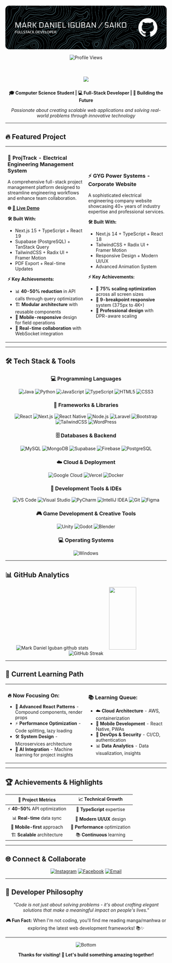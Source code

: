 ![Header](./banner.png)


<div align="center">

![Profile Views](https://komarev.com/ghpvc/?username=SAIKO0000&color=0891b2&style=flat-square&label=Profile+Views)

</div>

<h1 align="center">
    <img src="https://readme-typing-svg.herokuapp.com/?font=Righteous&size=35&center=true&vCenter=true&width=600&height=70&duration=4000&color=87CEEB&background=87CEEB00&gradient=4FC3F7,29B6F6,0288D1&gradientColor=true&lines=Hi+There!+👋;Lets+Build+the+Future+with+Code+🚀;Turn+Ideas+into+Reality+💡;Solve+Real+World+Problems+⚡;" />
</h1>

<div align="center">
  
**🎓 Computer Science Student | 💻 Full-Stack Developer | 🚀 Building the Future**

*Passionate about creating scalable web applications and solving real-world problems through innovative technology*

</div>

---

## 🔥 Featured Project

<table>
<tr>
<td width="50%">

### 🚀 **ProjTrack - Electrical Engineering Management System**
A comprehensive full-stack project management platform designed to streamline engineering workflows and enhance team collaboration.

**🌐 [🔗 Live Demo](https://gyg-project-management.vercel.app/)** 

**🛠️ Built With:**
- Next.js 15 + TypeScript + React 19
- Supabase (PostgreSQL) + TanStack Query  
- TailwindCSS + Radix UI + Framer Motion
- PDF Export + Real-time Updates

**⚡ Key Achievements:**
- 📊 **40-50% reduction** in API calls through query optimization
- 🏗️ **Modular architecture** with reusable components
- 📱 **Mobile-responsive** design for field operations
- 🔄 **Real-time collaboration** with WebSocket integration

</td>
<td width="50%">

### ⚡ **GYG Power Systems - Corporate Website**
A sophisticated electrical engineering company website showcasing 40+ years of industry expertise and professional services.

**🛠️ Built With:**
- Next.js 14 + TypeScript + React 18
- TailwindCSS + Radix UI + Framer Motion
- Responsive Design + Modern UI/UX
- Advanced Animation System

**⚡ Key Achievements:**
- 📐 **75% scaling optimization** across all screen sizes
- 📱 **9-breakpoint responsive** system (375px to 4K+)
- 🎨 **Professional design** with DPR-aware scaling

</td>
</tr>
</table>

---

## 🛠️ Tech Stack & Tools

<div align="center">

### 💻 Programming Languages
![Java](https://img.shields.io/badge/Java-ED8B00?style=for-the-badge&logo=openjdk&logoColor=white)
![Python](https://img.shields.io/badge/Python-3776AB?style=for-the-badge&logo=python&logoColor=white)
![JavaScript](https://img.shields.io/badge/JavaScript-F7DF1E?style=for-the-badge&logo=javascript&logoColor=black)
![TypeScript](https://img.shields.io/badge/TypeScript-007ACC?style=for-the-badge&logo=typescript&logoColor=white)
![HTML5](https://img.shields.io/badge/HTML5-E34F26?style=for-the-badge&logo=html5&logoColor=white)
![CSS3](https://img.shields.io/badge/CSS3-1572B6?style=for-the-badge&logo=css3&logoColor=white)

### 🚀 Frameworks & Libraries
![React](https://img.shields.io/badge/React-20232A?style=for-the-badge&logo=react&logoColor=61DAFB)
![Next.js](https://img.shields.io/badge/Next.js-000000?style=for-the-badge&logo=next.js&logoColor=white)
![React Native](https://img.shields.io/badge/React_Native-20232A?style=for-the-badge&logo=react&logoColor=61DAFB)
![Node.js](https://img.shields.io/badge/Node.js-43853D?style=for-the-badge&logo=node.js&logoColor=white)
![Laravel](https://img.shields.io/badge/Laravel-FF2D20?style=for-the-badge&logo=laravel&logoColor=white)
![Bootstrap](https://img.shields.io/badge/Bootstrap-563D7C?style=for-the-badge&logo=bootstrap&logoColor=white)
![TailwindCSS](https://img.shields.io/badge/Tailwind_CSS-38B2AC?style=for-the-badge&logo=tailwind-css&logoColor=white)
![WordPress](https://img.shields.io/badge/WordPress-21759B?style=for-the-badge&logo=wordpress&logoColor=white)

### 🗄️ Databases & Backend
![MySQL](https://img.shields.io/badge/MySQL-005C84?style=for-the-badge&logo=mysql&logoColor=white)
![MongoDB](https://img.shields.io/badge/MongoDB-4EA94B?style=for-the-badge&logo=mongodb&logoColor=white)
![Supabase](https://img.shields.io/badge/Supabase-3ECF8E?style=for-the-badge&logo=supabase&logoColor=white)
![Firebase](https://img.shields.io/badge/Firebase-FFCA28?style=for-the-badge&logo=firebase&logoColor=black)
![PostgreSQL](https://img.shields.io/badge/PostgreSQL-316192?style=for-the-badge&logo=postgresql&logoColor=white)

### ☁️ Cloud & Deployment
![Google Cloud](https://img.shields.io/badge/Google_Cloud-4285F4?style=for-the-badge&logo=google-cloud&logoColor=white)
![Vercel](https://img.shields.io/badge/Vercel-000000?style=for-the-badge&logo=vercel&logoColor=white)
![Docker](https://img.shields.io/badge/Docker-2496ED?style=for-the-badge&logo=docker&logoColor=white)

### 🔧 Development Tools & IDEs
![VS Code](https://img.shields.io/badge/VS_Code-0078D4?style=for-the-badge&logo=visual%20studio%20code&logoColor=white)
![Visual Studio](https://img.shields.io/badge/Visual_Studio-5C2D91?style=for-the-badge&logo=visual%20studio&logoColor=white)
![PyCharm](https://img.shields.io/badge/PyCharm-143?style=for-the-badge&logo=pycharm&logoColor=black&color=black&labelColor=green)
![IntelliJ IDEA](https://img.shields.io/badge/IntelliJ_IDEA-000000.svg?style=for-the-badge&logo=intellij-idea&logoColor=white)
![Git](https://img.shields.io/badge/Git-F05032?style=for-the-badge&logo=git&logoColor=white)
![Figma](https://img.shields.io/badge/Figma-F24E1E?style=for-the-badge&logo=figma&logoColor=white)

### 🎮 Game Development & Creative Tools
![Unity](https://img.shields.io/badge/Unity-100000?style=for-the-badge&logo=unity&logoColor=white)
![Godot](https://img.shields.io/badge/GODOT-%23FFFFFF.svg?style=for-the-badge&logo=godot-engine)
![Blender](https://img.shields.io/badge/blender-%23F5792A.svg?style=for-the-badge&logo=blender&logoColor=white)

### 💻 Operating Systems
![Windows](https://img.shields.io/badge/Windows-0078D6?style=for-the-badge&logo=windows&logoColor=white)

</div>

---

## 📊 GitHub Analytics

<div align="center">
  <img width="49%" height="195px" src="https://github-readme-stats.vercel.app/api?username=SAIKO0000&show_icons=true&count_private=true&hide_border=true&title_color=00b4d8&icon_color=00b4d8&text_color=c9d1d9&bg_color=0d1117" alt="Mark Daniel Iguban github stats" /> 
  <img width="41%" height="195px" src="https://github-readme-stats.vercel.app/api/top-langs/?username=SAIKO0000&layout=compact&hide_border=true&title_color=00b4d8&text_color=00b4d8&bg_color=0d1117" />
</div>

<div align="center">
  <img src="https://github-readme-streak-stats.herokuapp.com?user=SAIKO0000&theme=gotham&hide_border=true&background=0D1117&stroke=0000&ring=00b4d8&fire=00b4d8&currStreakLabel=00b4d8" alt="GitHub Streak" />
</div>

---

## 🎯 Current Learning Path

<table>
<tr>
<td width="50%">

### 🔥 **Now Focusing On:**
- 🚀 **Advanced React Patterns** - Compound components, render props
- ⚡ **Performance Optimization** - Code splitting, lazy loading
- 🛠️ **System Design** - Microservices architecture
- 🤖 **AI Integration** - Machine learning for project insights

</td>
<td width="50%">

### 📚 **Learning Queue:**
- ☁️ **Cloud Architecture** - AWS, containerization
- 📱 **Mobile Development** - React Native, PWAs  
- 🔐 **DevOps & Security** - CI/CD, authentication
- 📊 **Data Analytics** - Data visualization, insights

</td>
</tr>
</table>

---

## 🏆 Achievements & Highlights

<div align="center">

| 🎯 **Project Metrics** | 📈 **Technical Growth** |
|:---:|:---:|
| ⚡ **40-50%** API optimization | 🔧 **TypeScript** expertise |
| 📊 **Real-time** data sync | 🎨 **Modern UI/UX** design |
| 📱 **Mobile-first** approach | 🚀 **Performance** optimization |
| 🏗️ **Scalable** architecture | 📚 **Continuous** learning |

</div>

---

## 🌐 Connect & Collaborate

<div align="center">

[![Instagram](https://img.shields.io/badge/Instagram-E4405F?style=for-the-badge&logo=instagram&logoColor=white)](https://www.instagram.com/sircartierr0/)
[![Facebook](https://img.shields.io/badge/Facebook-1877F2?style=for-the-badge&logo=facebook&logoColor=white)](https://www.facebook.com/MarkDaniel.Iguban)
[![Email](https://img.shields.io/badge/Email-D14836?style=for-the-badge&logo=gmail&logoColor=white)](mailto:main.markdaniel.iguban@cvsu.edu.ph)

</div>

---

## 💭 Developer Philosophy

<div align="center">

*"Code is not just about solving problems - it's about crafting elegant solutions that make a meaningful impact on people's lives."*

**🎮 Fun Fact:** When I'm not coding, you'll find me reading manga/manhwa or exploring the latest web development frameworks! 📚✨

</div>

---

<div align="center">
  
![Bottom](https://capsule-render.vercel.app/api?type=waving&color=gradient&height=100&section=footer)

**Thanks for visiting! 🚀 Let's build something amazing together!**

</div>
